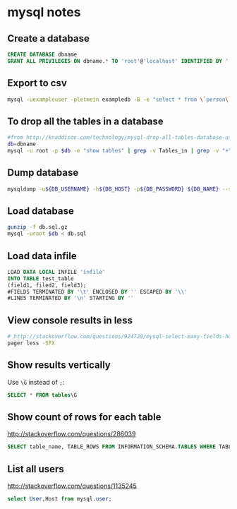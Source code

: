 # mysql notes

## Create a database

```sql
CREATE DATABASE dbname
GRANT ALL PRIVILEGES ON dbname.* TO 'root'@'localhost' IDENTIFIED BY '';
```

## Export to csv

```bash
mysql -uexampleuser -pletmein exampledb -B -e "select * from \`person\`;" | sed 's/\t/","/g;s/^/"/;s/$/"/;s/\n//g' > filename.csv
```

## To drop all the tables in a database

```bash
#from http://knaddison.com/technology/mysql-drop-all-tables-database-using-single-command-line-command I changed gawk to awk and now it appears to crash the terminal, though it still works :)
db=dbname
mysql -u root -p $db -e "show tables" | grep -v Tables_in | grep -v "+" | awk '{print "drop table " $1 ";"}' | mysql -u root -p $db
```

## Dump database

```bash
mysqldump -u${DB_USERNAME} -h${DB_HOST} -p${DB_PASSWORD} ${DB_NAME} --single-transaction --quick | gzip > "$HOME/db.sql.gz"
```

## Load database

```bash
gunzip -f db.sql.gz
mysql -uroot $db < db.sql
```

## Load data infile

```sql
LOAD DATA LOCAL INFILE 'infile'
INTO TABLE test_table
(field1, filed2, field3);
#FIELDS TERMINATED BY '\t' ENCLOSED BY '' ESCAPED BY '\\'
#LINES TERMINATED BY '\n' STARTING BY ''
```

## View console results in less

```bash
# http://stackoverflow.com/questions/924729/mysql-select-many-fields-how-best-to-display-in-terminal#6422698
pager less -SFX
```

## Show results vertically

Use `\G` instead of `;`:

```sql
SELECT * FROM tables\G
```

## Show count of rows for each table

http://stackoverflow.com/questions/286039

```sql
SELECT table_name, TABLE_ROWS FROM INFORMATION_SCHEMA.TABLES WHERE TABLE_SCHEMA = 'database_name';
```

## List all users

http://stackoverflow.com/questions/1135245

```sql
select User,Host from mysql.user;
```
